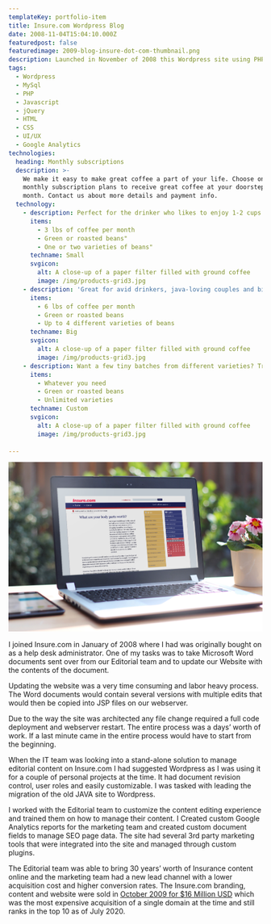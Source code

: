 ```yaml
---
templateKey: portfolio-item
title: Insure.com Wordpress Blog
date: 2008-11-04T15:04:10.000Z
featuredpost: false
featuredimage: 2009-blog-insure-dot-com-thumbnail.png
description: Launched in November of 2008 this Wordpress site using PHP, MySQL, JavaScript, jQuery, HTML and CSS. I Lead all development and worked with our Editorial, Marketing, IT and Business teams to scope project requirements to create a project roadmap.
tags:
  - Wordpress
  - MySql
  - PHP
  - Javascript
  - jQuery
  - HTML
  - CSS
  - UI/UX
  - Google Analytics
technologies:
  heading: Monthly subscriptions
  description: >-
    We make it easy to make great coffee a part of your life. Choose one of our
    monthly subscription plans to receive great coffee at your doorstep each
    month. Contact us about more details and payment info.
  technology:
    - description: Perfect for the drinker who likes to enjoy 1-2 cups per day.
      items:
        - 3 lbs of coffee per month
        - Green or roasted beans"
        - One or two varieties of beans" 
      techname: Small
      svgicon: 
        alt: A close-up of a paper filter filled with ground coffee
        image: /img/products-grid3.jpg
    - description: 'Great for avid drinkers, java-loving couples and bigger crowds'
      items:
        - 6 lbs of coffee per month
        - Green or roasted beans
        - Up to 4 different varieties of beans
      techname: Big
      svgicon: 
        alt: A close-up of a paper filter filled with ground coffee
        image: /img/products-grid3.jpg
    - description: Want a few tiny batches from different varieties? Try our custom plan
      items:
        - Whatever you need
        - Green or roasted beans
        - Unlimited varieties
      techname: Custom
      svgicon: 
        alt: A close-up of a paper filter filled with ground coffee
        image: /img/products-grid3.jpg

---
```

![Wordpress](2009-blog-insure-dot-com-thumbnail.png)

I joined Insure.com in January of 2008 where I had was originally bought on as a help desk administrator. One of my tasks was to take Microsoft Word documents sent over from our Editorial team and to update our Website with the contents of the document.

Updating the website was a very time consuming and labor heavy process. The Word documents would contain several versions with multiple edits that would then be copied into JSP files on our webserver. 

Due to the way the site was architected any file change required a full code deployment and webserver restart. The entire process was a days’ worth of work. If a last minute came in the entire process would have to start from the beginning.

When the IT team was looking into a stand-alone solution to manage editorial content on Insure.com I had suggested Wordpress as I was using it for a couple of personal projects at the time. It had document revision control, user roles and easily customizable. I was tasked with leading the migration of the old JAVA site to Wordpress.

I worked with the Editorial team to customize the content editing experience and trained them on how to manage their content. I Created custom Google Analytics reports for the marketing team and created custom document fields to manage SEO page data. The site had several 3rd party marketing tools that were integrated into the site and managed through custom plugins.

The Editorial team was able to bring 30 years’ worth of Insurance content online and the marketing team had a new lead channel with a lower acquisition cost and higher conversion rates. The Insure.com branding, content and website were sold in [October 2009 for $16 Million USD](https://techcrunch.com/2009/10/09/insure-com-sells-for-16-million/) which was the most expensive acquisition of a single domain at the time and still ranks in the top 10 as of July 2020.
